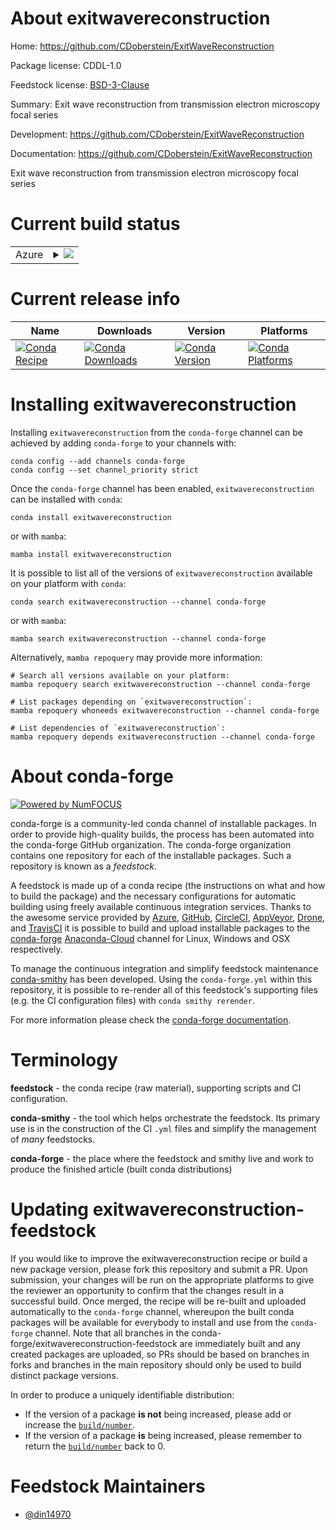 About exitwavereconstruction
============================

Home: https://github.com/CDoberstein/ExitWaveReconstruction

Package license: CDDL-1.0

Feedstock license: [BSD-3-Clause](https://github.com/conda-forge/exitwavereconstruction-feedstock/blob/main/LICENSE.txt)

Summary: Exit wave reconstruction from transmission electron microscopy focal series

Development: https://github.com/CDoberstein/ExitWaveReconstruction

Documentation: https://github.com/CDoberstein/ExitWaveReconstruction

Exit wave reconstruction from transmission electron microscopy focal series


Current build status
====================


<table>
    
  <tr>
    <td>Azure</td>
    <td>
      <details>
        <summary>
          <a href="https://dev.azure.com/conda-forge/feedstock-builds/_build/latest?definitionId=10565&branchName=main">
            <img src="https://dev.azure.com/conda-forge/feedstock-builds/_apis/build/status/exitwavereconstruction-feedstock?branchName=main">
          </a>
        </summary>
        <table>
          <thead><tr><th>Variant</th><th>Status</th></tr></thead>
          <tbody><tr>
              <td>linux_64</td>
              <td>
                <a href="https://dev.azure.com/conda-forge/feedstock-builds/_build/latest?definitionId=10565&branchName=main">
                  <img src="https://dev.azure.com/conda-forge/feedstock-builds/_apis/build/status/exitwavereconstruction-feedstock?branchName=main&jobName=linux&configuration=linux%20linux_64_" alt="variant">
                </a>
              </td>
            </tr>
          </tbody>
        </table>
      </details>
    </td>
  </tr>
</table>

Current release info
====================

| Name | Downloads | Version | Platforms |
| --- | --- | --- | --- |
| [![Conda Recipe](https://img.shields.io/badge/recipe-exitwavereconstruction-green.svg)](https://anaconda.org/conda-forge/exitwavereconstruction) | [![Conda Downloads](https://img.shields.io/conda/dn/conda-forge/exitwavereconstruction.svg)](https://anaconda.org/conda-forge/exitwavereconstruction) | [![Conda Version](https://img.shields.io/conda/vn/conda-forge/exitwavereconstruction.svg)](https://anaconda.org/conda-forge/exitwavereconstruction) | [![Conda Platforms](https://img.shields.io/conda/pn/conda-forge/exitwavereconstruction.svg)](https://anaconda.org/conda-forge/exitwavereconstruction) |

Installing exitwavereconstruction
=================================

Installing `exitwavereconstruction` from the `conda-forge` channel can be achieved by adding `conda-forge` to your channels with:

```
conda config --add channels conda-forge
conda config --set channel_priority strict
```

Once the `conda-forge` channel has been enabled, `exitwavereconstruction` can be installed with `conda`:

```
conda install exitwavereconstruction
```

or with `mamba`:

```
mamba install exitwavereconstruction
```

It is possible to list all of the versions of `exitwavereconstruction` available on your platform with `conda`:

```
conda search exitwavereconstruction --channel conda-forge
```

or with `mamba`:

```
mamba search exitwavereconstruction --channel conda-forge
```

Alternatively, `mamba repoquery` may provide more information:

```
# Search all versions available on your platform:
mamba repoquery search exitwavereconstruction --channel conda-forge

# List packages depending on `exitwavereconstruction`:
mamba repoquery whoneeds exitwavereconstruction --channel conda-forge

# List dependencies of `exitwavereconstruction`:
mamba repoquery depends exitwavereconstruction --channel conda-forge
```


About conda-forge
=================

[![Powered by
NumFOCUS](https://img.shields.io/badge/powered%20by-NumFOCUS-orange.svg?style=flat&colorA=E1523D&colorB=007D8A)](https://numfocus.org)

conda-forge is a community-led conda channel of installable packages.
In order to provide high-quality builds, the process has been automated into the
conda-forge GitHub organization. The conda-forge organization contains one repository
for each of the installable packages. Such a repository is known as a *feedstock*.

A feedstock is made up of a conda recipe (the instructions on what and how to build
the package) and the necessary configurations for automatic building using freely
available continuous integration services. Thanks to the awesome service provided by
[Azure](https://azure.microsoft.com/en-us/services/devops/), [GitHub](https://github.com/),
[CircleCI](https://circleci.com/), [AppVeyor](https://www.appveyor.com/),
[Drone](https://cloud.drone.io/welcome), and [TravisCI](https://travis-ci.com/)
it is possible to build and upload installable packages to the
[conda-forge](https://anaconda.org/conda-forge) [Anaconda-Cloud](https://anaconda.org/)
channel for Linux, Windows and OSX respectively.

To manage the continuous integration and simplify feedstock maintenance
[conda-smithy](https://github.com/conda-forge/conda-smithy) has been developed.
Using the ``conda-forge.yml`` within this repository, it is possible to re-render all of
this feedstock's supporting files (e.g. the CI configuration files) with ``conda smithy rerender``.

For more information please check the [conda-forge documentation](https://conda-forge.org/docs/).

Terminology
===========

**feedstock** - the conda recipe (raw material), supporting scripts and CI configuration.

**conda-smithy** - the tool which helps orchestrate the feedstock.
                   Its primary use is in the construction of the CI ``.yml`` files
                   and simplify the management of *many* feedstocks.

**conda-forge** - the place where the feedstock and smithy live and work to
                  produce the finished article (built conda distributions)


Updating exitwavereconstruction-feedstock
=========================================

If you would like to improve the exitwavereconstruction recipe or build a new
package version, please fork this repository and submit a PR. Upon submission,
your changes will be run on the appropriate platforms to give the reviewer an
opportunity to confirm that the changes result in a successful build. Once
merged, the recipe will be re-built and uploaded automatically to the
`conda-forge` channel, whereupon the built conda packages will be available for
everybody to install and use from the `conda-forge` channel.
Note that all branches in the conda-forge/exitwavereconstruction-feedstock are
immediately built and any created packages are uploaded, so PRs should be based
on branches in forks and branches in the main repository should only be used to
build distinct package versions.

In order to produce a uniquely identifiable distribution:
 * If the version of a package **is not** being increased, please add or increase
   the [``build/number``](https://docs.conda.io/projects/conda-build/en/latest/resources/define-metadata.html#build-number-and-string).
 * If the version of a package **is** being increased, please remember to return
   the [``build/number``](https://docs.conda.io/projects/conda-build/en/latest/resources/define-metadata.html#build-number-and-string)
   back to 0.

Feedstock Maintainers
=====================

* [@din14970](https://github.com/din14970/)

